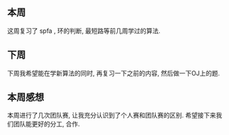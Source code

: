 ## 本周

这周复习了 spfa , 环的判断,  最短路等前几周学过的算法. 

## 下周

下周我希望能在学新算法的同时, 再复习一下之前的内容,  然后做一下OJ上的题. 

## 本周感想

本周进行了几次团队赛, 让我充分认识到了个人赛和团队赛的区别. 希望接下来我们团队能更好的分工, 合作. 